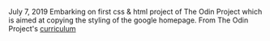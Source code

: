 July 7, 2019
Embarking on first css & html project of The Odin Project which is aimed at copying the styling of the google homepage. 
From The Odin Project's [curriculum](http://www.theodinproject.com/courses/web-development-101/lessons/html-css)